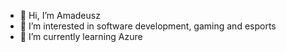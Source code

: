 - 👋 Hi, I’m Amadeusz
- 👀 I’m interested in software development, gaming and esports
- 🌱 I’m currently learning Azure
